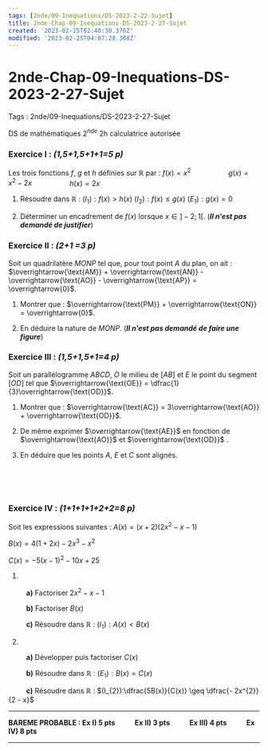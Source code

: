 ```yaml
---
tags: [2nde/09-Inequations/DS-2023-2-22-Sujet]
title: 2nde-Chap-09-Inequations-DS-2023-2-27-Sujet
created: '2023-02-25T02:40:30.376Z'
modified: '2023-02-25T04:07:20.308Z'
---
```


# 2nde-Chap-09-Inequations-DS-2023-2-27-Sujet

Tags : 2nde/09-Inequations/DS-2023-2-27-Sujet

DS de mathématiques $2^{nde}$   2h     calculatrice autorisée 

### Exercice I : *(1,5+1,5+1+1=5 p)*

Les trois fonctions $f$, $g$ et $h$ définies sur $ℝ$  par : $f(x) = x^{2}$  $\qquad$  $\qquad$  $g(x) = x^{2} - 2x$ $\qquad$ $\qquad$  $h(x) = 2x$

1) Résoudre dans $ℝ$ :
$(I_{1}):f(x) > h(x)$
$(I_{2}):f(x) \leq g(x)$
$(E_{1}):g(x) = 0$

2) Déterminer un encadrement de $f (x)$ lorsque  $x \in \rbrack - 2;1\lbrack$.
(***Il n'est pas demandé de justifier***)

### Exercice II : *(2+1 =3 p)*

Soit un quadrilatère *MONP* tel que, pour tout point *A* du plan, on ait :
$\overrightarrow{\text{AM}} + \overrightarrow{\text{AN}} - \overrightarrow{\text{AO}} - \overrightarrow{\text{AP}} = \overrightarrow{0}$.

1) Montrer que : $\overrightarrow{\text{PM}} + \overrightarrow{\text{ON}} = \overrightarrow{0}$.

2) En déduire la nature de $MONP$.
(***Il n'est pas demandé de faire une figure***)

### Exercice III : *(1,5+1,5+1=4 p)*

Soit un parallélogramme $ABCD$, $O$ le milieu de $[AB]$ et $E$ le point du segment $[OD]$ tel que $\overrightarrow{\text{OE}} = \dfrac{1}{3}\overrightarrow{\text{OD}}$.

1) Montrer que : $\overrightarrow{\text{AC}} = 3\overrightarrow{\text{AO}} + \overrightarrow{\text{OD}}$.

2) De même exprimer $\overrightarrow{\text{AE}}$ en fonction de $\overrightarrow{\text{AO}}$ et $\overrightarrow{\text{OD}}$ .

3) En déduire que les points $A$, $E$ et $C$ sont alignés.



<br>
<br>
<br>

### Exercice IV :  *(1+1+1+1+2+2=8 p)*
Soit les expressions suivantes :
$A(x) = (x + 2)(2x^{2} - x - 1)$

$B(x) = 4(1 + 2x) - 2x^{3} - x^{2}$

$C(x) = - 5{(x - 1)}^{2} - 10x + 25$

1) 
$\qquad$ **a)** Factoriser $2x^{2} - x - 1$

$\qquad$ **b)** Factoriser $B(x)$

$\qquad$ **c)** Résoudre dans $ℝ$ : $(I_{1}):A(x) < B(x)$

2) 
$\qquad$ **a)** Développer puis factoriser $C(x)$

$\qquad$ **b)** Résoudre dans $ℝ$ : $(E_{1}):B(x) = C(x)$

$\qquad$ **c)** Résoudre dans $ℝ$ : $(I_{2}):\dfrac{5B(x)}{C(x)} \geq \dfrac{- 2x^{2}}{2 - x}$

---

**BAREME PROBABLE : Ex I) 5 pts $\qquad$ Ex II) 3 pts $\qquad$ Ex III) 4 pts $\qquad$ Ex IV) 8 pts**

---


